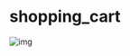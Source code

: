 # shopping_cart
![img](https://user-images.githubusercontent.com/98950958/167458606-78f3a25a-a449-495f-bea2-8144d1ebaeae.png)
